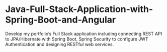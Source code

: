# Java-Full-Stack-Application-with-Spring-Boot-and-Angular
Develop my portfolio’s Full Stack application including connecting REST API to JPA/Hibernate with Spring Boot, Spring Security to configure JWT Authentication and designing RESTful web services.
